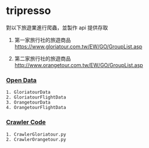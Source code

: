 # tripresso

對以下旅遊業進行爬蟲，並製作 api 提供存取

1. 第一家旅行社的旅遊商品
https://www.gloriatour.com.tw/EW/GO/GroupList.asp

2. 第二家旅行社的旅遊商品
http://www.orangetour.com.tw/EW/GO/GroupList.asp

### [ Open Data ](https://github.com/f496328mm/tripresso/tree/master/OpenData)
    1. GloriatourData
    2. GloriatourFlightData
    3. OrangetourData
    4. OrangetourFlightData

### [ Crawler Code ](https://github.com/f496328mm/tripresso/tree/master/CrawlerCode)
    1. CrawlerGloriatour.py
    2. CrawlerOrangetour.py

